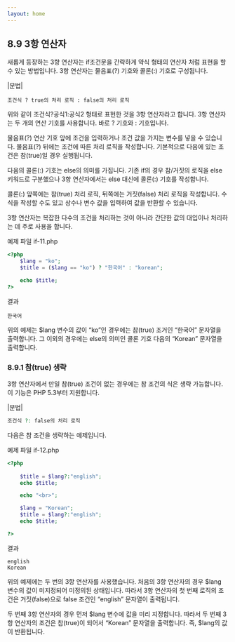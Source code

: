 ```yaml
---
layout: home
---
```

## 8.9 3항 연산자
새롭게 등장하는 3항 연산자는 if조건문을 간략하게 약식 형태의 연산자 처럼 표현을 할 수 있는 방법입니다. 
3항 연산자는 물음표(?) 기호와 콜론(:) 기호로 구성됩니다.  

|문법|
```
조건식 ? true의 처리 로직 : false의 처리 로직
```

위와 같이 조건식?공식1:공식2 형태로 표현한 것을 3항 연산자라고 합니다. 3항 연산자는 두 개의 연산 기호를 사용합니다. 바로 ? 기호와 : 기호입니다.  

물음표(?) 연산 기호 앞에 조건을 입력하거나 조건 값을 가지는 변수를 넣을 수 있습니다. 물음표(?) 뒤에는 조건에 따른 처리 로직을 작성합니다. 기본적으로 다음에 있는 조건은 참(true)일 경우 실행됩니다.  

다음의 콜론(:) 기호는 else의 의미를 가집니다. 기존 if의 경우 참/거짓의 로직을 else 키워드로 구분했으나 3항 연산자에서는 else 대신에 콜론(:) 기호를 작성합니다.  

콜론(:) 앞쪽에는 참(true) 처리 로직, 뒤쪽에는 거짓(false) 처리 로직을 작성합니다. 수식을 작성할 수도 있고 상수나 변수 값을 입력하여 값을 반환할 수 있습니다.  

3항 연산자는 복잡한 다수의 조건을 처리하는 것이 아니라 간단한 값의 대입이나 처리하는 데 주로 사용을 합니다.  

예제 파일 if-11.php
```php
<?php
	$lang = "ko";
	$title = ($lang == "ko") ? "한국어" : "korean";

	echo $title;
?>
```

결과
```
한국어
```

위의 예제는 $lang 변수의 값이 “ko”인 경우에는 참(true) 조거인 “한국어” 문자열을 출력합니다. 그 이외의 경우에는 else의 의미인 콜론 기호 다음의 “Korean” 문자열을 출력합니다.  

### 8.9.1 참(true) 생략
3항 연산자에서 만일 참(true) 조건이 없는 경우에는 참 조건의 식은 생략 가능합니다. 이 기능은 PHP 5.3부터 지원합니다.  

|문법|
```php
조건식 ?: false의 처리 로직
```

다음은 참 조건을 생략하는 예제입니다.  

예제 파일 if-12.php
```php
<?php
	
	$title = $lang?:"english";
	echo $title;

	echo "<br>";

	$lang = "Korean";
	$title = $lang?:"english";
	echo $title;

?>
```

결과
```
english
Korean
```

위의 예제에는 두 번의 3항 연산자를 사용했습니다. 처음의 3항 연산자의 경우 $lang 변수의 값이 미지정되어 미정의된 상태입니다. 따라서 3항 연산자의 첫 번째 로직의 조건은 거짓(false)으로 false 조건인 “english” 문자열이 출력됩니다.  

두 번째 3항 연산자의 경우 먼저 $lang 변수에 값을 미리 지정합니다. 따라서 두 번째 3항 연산자의 조건은 참(true)이 되어서 “Korean” 문자열을 출력합니다. 즉, $lang의 값이 반환됩니다.  
